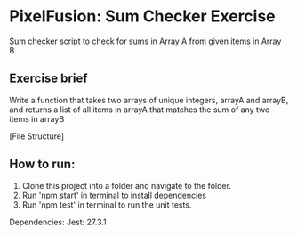 # PixelFusion: Sum Checker Exercise

Sum checker script to check for sums in Array A from given items in Array B.

## Exercise brief
Write a function that takes two arrays of unique integers, arrayA and arrayB, and
returns a list of all items in arrayA that matches the sum of any two items in arrayB

[File Structure]

## How to run:

1. Clone this project into a folder and navigate to the folder.
2. Run 'npm start' in terminal to install dependencies
3. Run 'npm test' in terminal to run the unit tests.

Dependencies: 
Jest: 27.3.1
